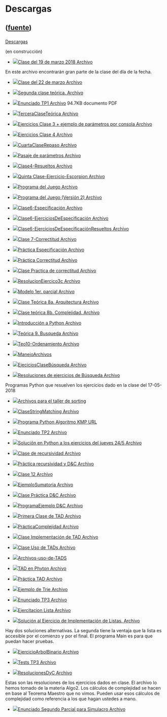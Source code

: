 # Descargas
([fuente](https://campus.exactas.uba.ar/course/view.php?id=1010&section=3))
---
###
[Descargas](https://campus.exactas.uba.ar/course/view.php?id=1010&section=3)

(en construcción)

  - [![ ](https://campus.exactas.uba.ar/theme/image.php/aardvark/core/1524752928/f/pdf-24)Clase del 19 de marzo 2018 Archivo](https://campus.exactas.uba.ar/mod/resource/view.php?id=59822)

En este archivo encontrarán gran parte de la clase del día de la fecha.

  - [![ ](https://campus.exactas.uba.ar/theme/image.php/aardvark/core/1524752928/f/archive-24)Clase del 22 de marzo Archivo](https://campus.exactas.uba.ar/mod/resource/view.php?id=60049)

  - [![ ](https://campus.exactas.uba.ar/theme/image.php/aardvark/core/1524752928/f/pdf-24)Segunda clase teórica. Archivo](https://campus.exactas.uba.ar/mod/resource/view.php?id=60054)

  - [![ ](https://campus.exactas.uba.ar/theme/image.php/aardvark/core/1524752928/f/pdf-24)Enunciado TP1 Archivo](https://campus.exactas.uba.ar/mod/resource/view.php?id=60175) 94.7KB documento PDF

  - [![ ](https://campus.exactas.uba.ar/theme/image.php/aardvark/core/1524752928/f/pdf-24)TerceraClaseTeórica Archivo](https://campus.exactas.uba.ar/mod/resource/view.php?id=60177)

  - [![ ](https://campus.exactas.uba.ar/theme/image.php/aardvark/core/1524752928/f/archive-24)Ejercicios Clase 3 + ejemplo de parámetros por consola Archivo](https://campus.exactas.uba.ar/mod/resource/view.php?id=60185)

  - [![ ](https://campus.exactas.uba.ar/theme/image.php/aardvark/core/1524752928/f/pdf-24)Ejercicios Clase 4 Archivo](https://campus.exactas.uba.ar/mod/resource/view.php?id=60482)

  - [![ ](https://campus.exactas.uba.ar/theme/image.php/aardvark/core/1524752928/f/pdf-24)CuartaClaseRepaso Archivo](https://campus.exactas.uba.ar/mod/resource/view.php?id=60499)

  - [![ ](https://campus.exactas.uba.ar/theme/image.php/aardvark/core/1524752928/f/pdf-24)Pasaje de parámetros Archivo](https://campus.exactas.uba.ar/mod/resource/view.php?id=60596)

  - [![ ](https://campus.exactas.uba.ar/theme/image.php/aardvark/core/1524752928/f/archive-24)Clase4-Resueltos Archivo](https://campus.exactas.uba.ar/mod/resource/view.php?id=60610)

  - [![ ](https://campus.exactas.uba.ar/theme/image.php/aardvark/core/1524752928/f/pdf-24)Quinta Clase-Ejercicio-Escorpion Archivo](https://campus.exactas.uba.ar/mod/resource/view.php?id=60788)

  - [![ ](https://campus.exactas.uba.ar/theme/image.php/aardvark/core/1524752928/f/sourcecode-24)Programa del Juego Archivo](https://campus.exactas.uba.ar/mod/resource/view.php?id=60789)

  - [![ ](https://campus.exactas.uba.ar/theme/image.php/aardvark/core/1524752928/f/sourcecode-24)Programa del Juego (Versión 2) Archivo](https://campus.exactas.uba.ar/mod/resource/view.php?id=60807)

  - [![ ](https://campus.exactas.uba.ar/theme/image.php/aardvark/core/1524752928/f/pdf-24)Clase6-Especificación Archivo](https://campus.exactas.uba.ar/mod/resource/view.php?id=60913)

  - [![ ](https://campus.exactas.uba.ar/theme/image.php/aardvark/core/1524752928/f/pdf-24)Clase6-EjerciciosDeEspecificación Archivo](https://campus.exactas.uba.ar/mod/resource/view.php?id=60932)

  - [![ ](https://campus.exactas.uba.ar/theme/image.php/aardvark/core/1524752928/f/pdf-24)Clase6-EjerciciosDeEspecificaciónResueltos Archivo](https://campus.exactas.uba.ar/mod/resource/view.php?id=61072)

  - [![ ](https://campus.exactas.uba.ar/theme/image.php/aardvark/core/1524752928/f/pdf-24)Clase 7-Correctitud Archivo](https://campus.exactas.uba.ar/mod/resource/view.php?id=61084)

  - [![ ](https://campus.exactas.uba.ar/theme/image.php/aardvark/core/1524752928/f/pdf-24)Práctica Especificación Archivo](https://campus.exactas.uba.ar/mod/resource/view.php?id=61206)

  - [![ ](https://campus.exactas.uba.ar/theme/image.php/aardvark/core/1524752928/f/pdf-24)Práctica Correctitud Archivo](https://campus.exactas.uba.ar/mod/resource/view.php?id=61207)

  - [![ ](https://campus.exactas.uba.ar/theme/image.php/aardvark/core/1524752928/f/pdf-24)Clase Practica de correctitud Archivo](https://campus.exactas.uba.ar/mod/resource/view.php?id=61268)

  - [![ ](https://campus.exactas.uba.ar/theme/image.php/aardvark/core/1524752928/f/pdf-24)ResolucionEjercico3c Archivo](https://campus.exactas.uba.ar/mod/resource/view.php?id=61825)

  - [![ ](https://campus.exactas.uba.ar/theme/image.php/aardvark/core/1524752928/f/pdf-24)Modelo 1er. parcial Archivo](https://campus.exactas.uba.ar/mod/resource/view.php?id=61828)

  - [![ ](https://campus.exactas.uba.ar/theme/image.php/aardvark/core/1524752928/f/pdf-24)Clase Teórica 8a. Arquitectura Archivo](https://campus.exactas.uba.ar/mod/resource/view.php?id=62091)

  - [![ ](https://campus.exactas.uba.ar/theme/image.php/aardvark/core/1524752928/f/pdf-24)Clase teórica 8b. Complejidad. Archivo](https://campus.exactas.uba.ar/mod/resource/view.php?id=62092)

  - [![ ](https://campus.exactas.uba.ar/theme/image.php/aardvark/core/1524752928/f/pdf-24)Introducción a Python Archivo](https://campus.exactas.uba.ar/mod/resource/view.php?id=62148)

  - [![ ](https://campus.exactas.uba.ar/theme/image.php/aardvark/core/1524752928/f/pdf-24)Teórica 9. Busqueda Archivo](https://campus.exactas.uba.ar/mod/resource/view.php?id=62268)

  - [![ ](https://campus.exactas.uba.ar/theme/image.php/aardvark/core/1524752928/f/pdf-24)Teo10-Ordenamiento Archivo](https://campus.exactas.uba.ar/mod/resource/view.php?id=62356)

  - [![ ](https://campus.exactas.uba.ar/theme/image.php/aardvark/core/1524752928/f/pdf-24)ManejoArchivos](https://campus.exactas.uba.ar/mod/resource/view.php?id=62401)

  - [![ ](https://campus.exactas.uba.ar/theme/image.php/aardvark/core/1524752928/f/pdf-24)EjeciciosClaseBúsqueda Archivo](https://campus.exactas.uba.ar/mod/resource/view.php?id=62552)

  - [![ ](https://campus.exactas.uba.ar/theme/image.php/aardvark/core/1524752928/f/archive-24)Resoluciones de ejercicios de Búsqueda Archivo](https://campus.exactas.uba.ar/mod/resource/view.php?id=62567)

Programas Python que resuelven los ejercicios dado en la clase del 17-05-2018

  - [![ ](https://campus.exactas.uba.ar/theme/image.php/aardvark/core/1524752928/f/archive-24)Archivos para el taller de sorting](https://campus.exactas.uba.ar/mod/resource/view.php?id=62615)

  - [![ ](https://campus.exactas.uba.ar/theme/image.php/aardvark/core/1524752928/f/pdf-24)ClaseStringMatching Archivo](https://campus.exactas.uba.ar/mod/resource/view.php?id=62809)

  - [![ ](https://campus.exactas.uba.ar/theme/image.php/aardvark/url/1524752928/icon)Programa Python Algoritmo KMP URL](https://campus.exactas.uba.ar/mod/url/view.php?id=62810)

  - [![ ](https://campus.exactas.uba.ar/theme/image.php/aardvark/core/1524752928/f/pdf-24)Enunciado TP2 Archivo](https://campus.exactas.uba.ar/mod/resource/view.php?id=62837)

  - [![ ](https://campus.exactas.uba.ar/theme/image.php/aardvark/core/1524752928/f/unknown-24)Solución en Python a los ejercicios del jueves 24/5 Archivo](https://campus.exactas.uba.ar/mod/resource/view.php?id=62841)

  - [![ ](https://campus.exactas.uba.ar/theme/image.php/aardvark/core/1524752928/f/pdf-24)Clase de recursividad Archivo](https://campus.exactas.uba.ar/mod/resource/view.php?id=62991)

  - [![ ](https://campus.exactas.uba.ar/theme/image.php/aardvark/core/1524752928/f/pdf-24)Práctica recursividad y D&C Archivo](https://campus.exactas.uba.ar/mod/resource/view.php?id=63005)

  - [![ ](https://campus.exactas.uba.ar/theme/image.php/aardvark/core/1524752928/f/pdf-24)Clase 12 Archivo](https://campus.exactas.uba.ar/mod/resource/view.php?id=63102)

  - [![ ](https://campus.exactas.uba.ar/theme/image.php/aardvark/core/1524752928/f/unknown-24)EjemploSumatoria Archivo](https://campus.exactas.uba.ar/mod/resource/view.php?id=63103)

  - [![ ](https://campus.exactas.uba.ar/theme/image.php/aardvark/core/1524752928/f/pdf-24)Clase Práctica D&C Archivo](https://campus.exactas.uba.ar/mod/resource/view.php?id=63182)

  - [![ ](https://campus.exactas.uba.ar/theme/image.php/aardvark/core/1524752928/f/unknown-24)ProgramaEjemplo D&C Archivo](https://campus.exactas.uba.ar/mod/resource/view.php?id=63183)

  - [![ ](https://campus.exactas.uba.ar/theme/image.php/aardvark/core/1524752928/f/pdf-24)Primera Clase de TAD Archivo](https://campus.exactas.uba.ar/mod/resource/view.php?id=63287)

  - [![ ](https://campus.exactas.uba.ar/theme/image.php/aardvark/core/1524752928/f/pdf-24)PrácticaComplejidad Archivo](https://campus.exactas.uba.ar/mod/resource/view.php?id=63466)

  - [![ ](https://campus.exactas.uba.ar/theme/image.php/aardvark/core/1524752928/f/pdf-24)Clase Implementación de TAD Archivo](https://campus.exactas.uba.ar/mod/resource/view.php?id=63532)

  - [![ ](https://campus.exactas.uba.ar/theme/image.php/aardvark/core/1524752928/f/pdf-24)Clase Uso de TADs Archivo](https://campus.exactas.uba.ar/mod/resource/view.php?id=63534)

  - [![ ](https://campus.exactas.uba.ar/theme/image.php/aardvark/core/1524752928/f/archive-24)Archivos-uso-de-TADS](https://campus.exactas.uba.ar/mod/resource/view.php?id=63538)

  - [![ ](https://campus.exactas.uba.ar/theme/image.php/aardvark/core/1524752928/f/pdf-24)TAD en Phyton Archivo](https://campus.exactas.uba.ar/mod/resource/view.php?id=63546)

  - [![ ](https://campus.exactas.uba.ar/theme/image.php/aardvark/core/1524752928/f/pdf-24)Práctica TAD Archivo](https://campus.exactas.uba.ar/mod/resource/view.php?id=63596)

  - [![ ](https://campus.exactas.uba.ar/theme/image.php/aardvark/core/1524752928/f/jpeg-24)Ejemplo de Trie Archivo](https://campus.exactas.uba.ar/mod/resource/view.php?id=63607)

  - [![ ](https://campus.exactas.uba.ar/theme/image.php/aardvark/core/1524752928/f/pdf-24)Enunciado TP3 Archivo](https://campus.exactas.uba.ar/mod/resource/view.php?id=63611)

  - [![ ](https://campus.exactas.uba.ar/theme/image.php/aardvark/core/1524752928/f/archive-24)Ejercitacion Lista Archivo](https://campus.exactas.uba.ar/mod/resource/view.php?id=63618)

  - [![ ](https://campus.exactas.uba.ar/theme/image.php/aardvark/core/1524752928/f/archive-24)Solución al Ejercicio de Implementación de Listas. Archivo](https://campus.exactas.uba.ar/mod/resource/view.php?id=63657)

Hay dos soluciones alternativas. La segunda tiene la ventaja que la lista es
accesible por el comienzo y por el final. El programa Main es para que puedan
hacer pruebas.

  - [![ ](https://campus.exactas.uba.ar/theme/image.php/aardvark/core/1524752928/f/archive-24)EjercicioArbolBinario Archivo](https://campus.exactas.uba.ar/mod/resource/view.php?id=63712)

  - [![ ](https://campus.exactas.uba.ar/theme/image.php/aardvark/core/1524752928/f/archive-24)Tests TP3 Archivo](https://campus.exactas.uba.ar/mod/resource/view.php?id=63777)

  - [![ ](https://campus.exactas.uba.ar/theme/image.php/aardvark/core/1524752928/f/pdf-24)ResolucionesDyC Archivo](https://campus.exactas.uba.ar/mod/resource/view.php?id=63781)

Estas son las resoluciones de los ejercicios dados en clase. El archivo lo
hemos tomado de la materia Algo2. Los cálculos de complejidad se hacen en base
al Teorema Maestro que no vimos. Pueden usar esos cálculos de complejidad como
referencia a los que hagan ustedes a mano.

  - [![ ](https://campus.exactas.uba.ar/theme/image.php/aardvark/core/1524752928/f/pdf-24)Enunciado Segundo Parcial para Simulacro Archivo](https://campus.exactas.uba.ar/mod/resource/view.php?id=64449)

